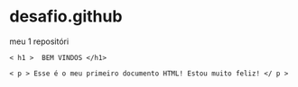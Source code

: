# desafio.github
meu 1 repositóri
<!DOCTYPEhtml >
    < h1 >  BEM VINDOS </h1>

    < p > Esse é o meu primeiro documento HTML! Estou muito feliz! </ p >
